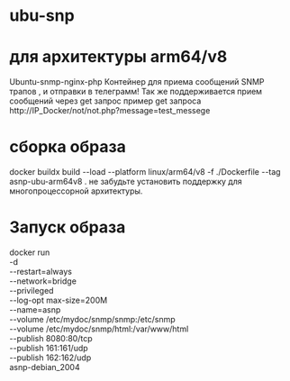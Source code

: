 # ubu-snp
# для архитектуры arm64/v8
Ubuntu-snmp-nginx-php
Контейнер для приема сообщений SNMP трапов , и отправки в телеграмм! Так же поддерживается прием сообщений через get запрос 
пример get  запроса
http://IP_Docker/not/not.php?message=test_messege

# сборка образа 
docker buildx build --load  --platform linux/arm64/v8 -f ./Dockerfile --tag asnp-ubu-arm64v8 . 
не забудьте установить поддержку для многопроцессорной архитектуры. 

# Запуск образа 

docker run \
-d \
--restart=always \
--network=bridge \
--privileged \
--log-opt max-size=200M \
--name=asnp \
--volume /etc/mydoc/snmp/snmp:/etc/snmp \
--volume /etc/mydoc/snmp/html:/var/www/html \
--publish 8080:80/tcp \
--publish 161:161/udp \
--publish 162:162/udp \
asnp-debian_2004
